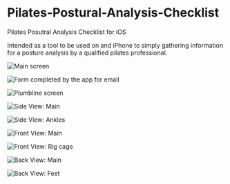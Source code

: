 Pilates-Postural-Analysis-Checklist
===================================

Pilates Posutral Analysis Checklist for iOS

Intended as a tool to be used on and iPhone to simply gathering information for a posture analysis by a qualified pilates professional.

![Main screen](http://i.imgur.com/sfrdOkG.png "Main screen")

![Form completed by the app for email](http://i.imgur.com/nz1PB8X.png "form")

![Plumbline screen](http://i.imgur.com/MjCgnS9.png "Plumbline.")

![Side View: Main](http://i.imgur.com/byWo5YC.png "Side View - Main")

![Side View: Ankles](http://i.imgur.com/51phCrf.png "Side View - Ankles")

![Front View: Main](http://i.imgur.com/RI9vMBG.png "Front View - Main")

![Front View: Rig cage](http://i.imgur.com/G6ypvpz.png "Front View - Rib cage")

![Back View: Main](http://i.imgur.com/Cgs44K8.png "Back View - Main")

![Back View: Feet](http://i.imgur.com/dhu5p3o.png "Back View - Feet")




